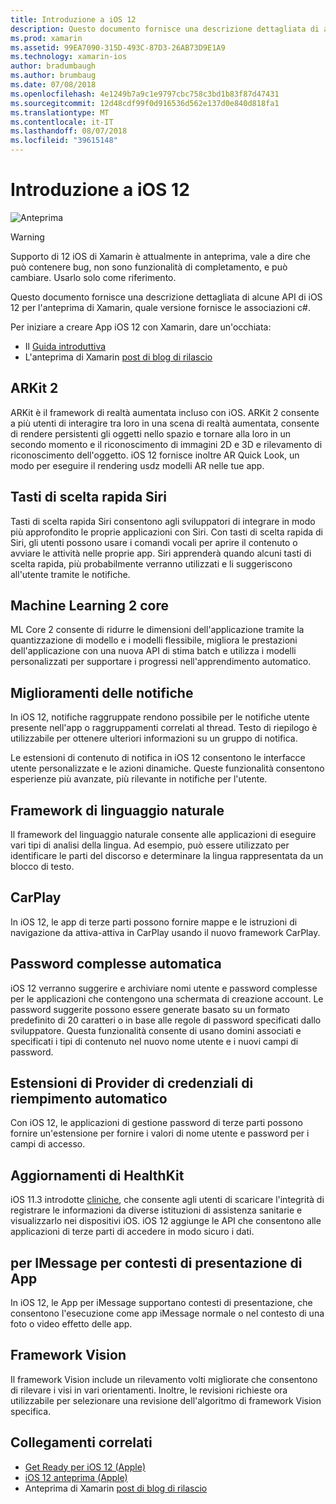 ```yaml
---
title: Introduzione a iOS 12
description: Questo documento fornisce una descrizione dettagliata di alcune API di iOS 12 per l'anteprima di Xamarin, quale versione fornisce le associazioni c#.
ms.prod: xamarin
ms.assetid: 99EA7090-315D-493C-87D3-26AB73D9E1A9
ms.technology: xamarin-ios
author: bradumbaugh
ms.author: brumbaug
ms.date: 07/08/2018
ms.openlocfilehash: 4e1249b7a9c1e9797cbc758c3bd1b83f87d47431
ms.sourcegitcommit: 12d48cdf99f0d916536d562e137d0e840d818fa1
ms.translationtype: MT
ms.contentlocale: it-IT
ms.lasthandoff: 08/07/2018
ms.locfileid: "39615148"
---
```

# <a name="introduction-to-ios-12"></a>Introduzione a iOS 12

![Anteprima](~/media/shared/preview.png)

> [!WARNING]
> Supporto di 12 iOS di Xamarin è attualmente in anteprima, vale a dire che può contenere bug, non sono funzionalità di completamento, e può cambiare. Usarlo solo come riferimento.

Questo documento fornisce una descrizione dettagliata di alcune API di iOS 12 per l'anteprima di Xamarin, quale versione fornisce le associazioni c#.

Per iniziare a creare App iOS 12 con Xamarin, dare un'occhiata:

- Il [Guida introduttiva](get-started.md)
- L'anteprima di Xamarin [post di blog di rilascio](https://releases.xamarin.com/preview-release-xcode-10-beta-5/)

## <a name="arkit-2"></a>ARKit 2

ARKit è il framework di realtà aumentata incluso con iOS. ARKit 2 consente a più utenti di interagire tra loro in una scena di realtà aumentata, consente di rendere persistenti gli oggetti nello spazio e tornare alla loro in un secondo momento e il riconoscimento di immagini 2D e 3D e rilevamento di riconoscimento dell'oggetto. iOS 12 fornisce inoltre AR Quick Look, un modo per eseguire il rendering usdz modelli AR nelle tue app.

## <a name="siri-shortcuts"></a>Tasti di scelta rapida Siri

Tasti di scelta rapida Siri consentono agli sviluppatori di integrare in modo più approfondito le proprie applicazioni con Siri. Con tasti di scelta rapida di Siri, gli utenti possono usare i comandi vocali per aprire il contenuto o avviare le attività nelle proprie app. Siri apprenderà quando alcuni tasti di scelta rapida, più probabilmente verranno utilizzati e li suggeriscono all'utente tramite le notifiche.

## <a name="core-ml-2"></a>Machine Learning 2 core

ML Core 2 consente di ridurre le dimensioni dell'applicazione tramite la quantizzazione di modello e i modelli flessibile, migliora le prestazioni dell'applicazione con una nuova API di stima batch e utilizza i modelli personalizzati per supportare i progressi nell'apprendimento automatico.

## <a name="notification-improvements"></a>Miglioramenti delle notifiche

In iOS 12, notifiche raggruppate rendono possibile per le notifiche utente presente nell'app o raggruppamenti correlati al thread. Testo di riepilogo è utilizzabile per ottenere ulteriori informazioni su un gruppo di notifica.

Le estensioni di contenuto di notifica in iOS 12 consentono le interfacce utente personalizzate e le azioni dinamiche. Queste funzionalità consentono esperienze più avanzate, più rilevante in notifiche per l'utente.

## <a name="natural-language-framework"></a>Framework di linguaggio naturale

Il framework del linguaggio naturale consente alle applicazioni di eseguire vari tipi di analisi della lingua. Ad esempio, può essere utilizzato per identificare le parti del discorso e determinare la lingua rappresentata da un blocco di testo.

## <a name="carplay"></a>CarPlay

In iOS 12, le app di terze parti possono fornire mappe e le istruzioni di navigazione da attiva-attiva in CarPlay usando il nuovo framework CarPlay.

## <a name="automatic-strong-passwords"></a>Password complesse automatica

iOS 12 verranno suggerire e archiviare nomi utente e password complesse per le applicazioni che contengono una schermata di creazione account. Le password suggerite possono essere generate basato su un formato predefinito di 20 caratteri o in base alle regole di password specificati dallo sviluppatore. Questa funzionalità consente di usano domini associati e specificati i tipi di contenuto nel nuovo nome utente e i nuovi campi di password.

## <a name="autofill-credential-provider-extensions"></a>Estensioni di Provider di credenziali di riempimento automatico

Con iOS 12, le applicazioni di gestione password di terze parti possono fornire un'estensione per fornire i valori di nome utente e password per i campi di accesso.

## <a name="healthkit-updates"></a>Aggiornamenti di HealthKit

iOS 11.3 introdotte [cliniche](https://www.apple.com/healthcare/health-records/), che consente agli utenti di scaricare l'integrità di registrare le informazioni da diverse istituzioni di assistenza sanitarie e visualizzarlo nei dispositivi iOS. iOS 12 aggiunge le API che consentono alle applicazioni di terze parti di accedere in modo sicuro i dati.

## <a name="imessage-app-presentation-contexts"></a>per IMessage per contesti di presentazione di App

In iOS 12, le App per iMessage supportano contesti di presentazione, che consentono l'esecuzione come app iMessage normale o nel contesto di una foto o video effetto delle app.

## <a name="vision-framework"></a>Framework Vision

Il framework Vision include un rilevamento volti migliorate che consentono di rilevare i visi in vari orientamenti. Inoltre, le revisioni richieste ora utilizzabile per selezionare una revisione dell'algoritmo di framework Vision specifica.

## <a name="related-links"></a>Collegamenti correlati

- [Get Ready per iOS 12 (Apple)](https://developer.apple.com/ios/)
- [iOS 12 anteprima (Apple)](https://www.apple.com/ios/ios-12-preview/)
- Anteprima di Xamarin [post di blog di rilascio](https://releases.xamarin.com/preview-release-xcode-10-beta-5/)
